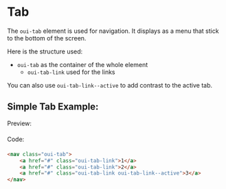 # Tab

The ```oui-tab``` element is used for navigation. It displays as a menu that stick to the bottom of the screen.

Here is the structure used:
- `oui-tab` as the container of the whole element
    - `oui-tab-link` used for the links

You can also use `oui-tab-link--active` to add contrast to the active tab.

## Simple Tab Example:

<div  class="previewCode">
    <div class="preview-item">
        <span style="margin-bottom: 20px;display:block;">Preview:</span>
        <div id="phone-container">
            <div id="phone-shadows"></div>
            <div id="phone-sidebutton"></div>
            <div id="phone-ltbutton"></div>
            <div id="phone-lbbutton"></div>
            <div id="phone-camera">
                <div id="phone-lens"></div>
            </div>
            <object id="phone-screen" data="examples/tab.html" type="text/html" style="">
            </object>
        </div>
    </div>
    <div class="code-item">
        <span style="margin-bottom: 20px;display:block;">Code:</span>

```html
<nav class="oui-tab">
    <a href="#" class="oui-tab-link">1</a>
    <a href="#" class="oui-tab-link">2</a>
    <a href="#" class="oui-tab-link oui-tab-link--active">3</a>
</nav>   
```
</div>

</div>


